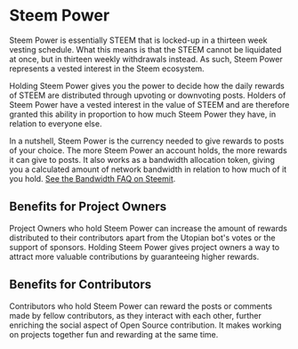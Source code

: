 # Steem Power

Steem Power is essentially STEEM that is locked-up in a thirteen week vesting schedule. What this means is that the STEEM cannot be liquidated at once, but in thirteen weekly withdrawals instead. As such, Steem Power represents a vested interest in the Steem ecosystem.

Holding Steem Power gives you the power to decide how the daily rewards of STEEM are distributed through upvoting or downvoting posts. Holders of Steem Power have a vested interest in the value of STEEM and are therefore granted this ability in proportion to how much Steem Power they have, in relation to everyone else.

In a nutshell, Steem Power is the currency needed to give rewards to posts of your choice. The more Steem Power an account holds, the more rewards it can give to posts. It also works as a bandwidth allocation token, giving you a calculated amount of network bandwidth in relation to how much of it you hold. [See the Bandwidth FAQ on Steemit](#).

## Benefits for Project Owners

Project Owners who hold Steem Power can increase the amount of rewards distributed to their contributors apart from the Utopian bot's votes or the support of sponsors. Holding Steem Power gives project owners a way to attract more valuable contributions by guaranteeing higher rewards.

## Benefits for Contributors

Contributors who hold Steem Power can reward the posts or comments made by fellow contributors, as they interact with each other, further enriching the social aspect of Open Source contribution. It makes working on projects together fun and rewarding at the same time.